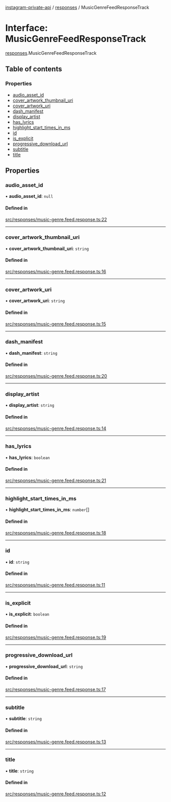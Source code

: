 [instagram-private-api](../../README.md) / [responses](../../modules/responses.md) / MusicGenreFeedResponseTrack

# Interface: MusicGenreFeedResponseTrack

[responses](../../modules/responses.md).MusicGenreFeedResponseTrack

## Table of contents

### Properties

- [audio\_asset\_id](MusicGenreFeedResponseTrack.md#audio_asset_id)
- [cover\_artwork\_thumbnail\_uri](MusicGenreFeedResponseTrack.md#cover_artwork_thumbnail_uri)
- [cover\_artwork\_uri](MusicGenreFeedResponseTrack.md#cover_artwork_uri)
- [dash\_manifest](MusicGenreFeedResponseTrack.md#dash_manifest)
- [display\_artist](MusicGenreFeedResponseTrack.md#display_artist)
- [has\_lyrics](MusicGenreFeedResponseTrack.md#has_lyrics)
- [highlight\_start\_times\_in\_ms](MusicGenreFeedResponseTrack.md#highlight_start_times_in_ms)
- [id](MusicGenreFeedResponseTrack.md#id)
- [is\_explicit](MusicGenreFeedResponseTrack.md#is_explicit)
- [progressive\_download\_url](MusicGenreFeedResponseTrack.md#progressive_download_url)
- [subtitle](MusicGenreFeedResponseTrack.md#subtitle)
- [title](MusicGenreFeedResponseTrack.md#title)

## Properties

### audio\_asset\_id

• **audio\_asset\_id**: ``null``

#### Defined in

[src/responses/music-genre.feed.response.ts:22](https://github.com/Nerixyz/instagram-private-api/blob/4971f34/src/responses/music-genre.feed.response.ts#L22)

___

### cover\_artwork\_thumbnail\_uri

• **cover\_artwork\_thumbnail\_uri**: `string`

#### Defined in

[src/responses/music-genre.feed.response.ts:16](https://github.com/Nerixyz/instagram-private-api/blob/4971f34/src/responses/music-genre.feed.response.ts#L16)

___

### cover\_artwork\_uri

• **cover\_artwork\_uri**: `string`

#### Defined in

[src/responses/music-genre.feed.response.ts:15](https://github.com/Nerixyz/instagram-private-api/blob/4971f34/src/responses/music-genre.feed.response.ts#L15)

___

### dash\_manifest

• **dash\_manifest**: `string`

#### Defined in

[src/responses/music-genre.feed.response.ts:20](https://github.com/Nerixyz/instagram-private-api/blob/4971f34/src/responses/music-genre.feed.response.ts#L20)

___

### display\_artist

• **display\_artist**: `string`

#### Defined in

[src/responses/music-genre.feed.response.ts:14](https://github.com/Nerixyz/instagram-private-api/blob/4971f34/src/responses/music-genre.feed.response.ts#L14)

___

### has\_lyrics

• **has\_lyrics**: `boolean`

#### Defined in

[src/responses/music-genre.feed.response.ts:21](https://github.com/Nerixyz/instagram-private-api/blob/4971f34/src/responses/music-genre.feed.response.ts#L21)

___

### highlight\_start\_times\_in\_ms

• **highlight\_start\_times\_in\_ms**: `number`[]

#### Defined in

[src/responses/music-genre.feed.response.ts:18](https://github.com/Nerixyz/instagram-private-api/blob/4971f34/src/responses/music-genre.feed.response.ts#L18)

___

### id

• **id**: `string`

#### Defined in

[src/responses/music-genre.feed.response.ts:11](https://github.com/Nerixyz/instagram-private-api/blob/4971f34/src/responses/music-genre.feed.response.ts#L11)

___

### is\_explicit

• **is\_explicit**: `boolean`

#### Defined in

[src/responses/music-genre.feed.response.ts:19](https://github.com/Nerixyz/instagram-private-api/blob/4971f34/src/responses/music-genre.feed.response.ts#L19)

___

### progressive\_download\_url

• **progressive\_download\_url**: `string`

#### Defined in

[src/responses/music-genre.feed.response.ts:17](https://github.com/Nerixyz/instagram-private-api/blob/4971f34/src/responses/music-genre.feed.response.ts#L17)

___

### subtitle

• **subtitle**: `string`

#### Defined in

[src/responses/music-genre.feed.response.ts:13](https://github.com/Nerixyz/instagram-private-api/blob/4971f34/src/responses/music-genre.feed.response.ts#L13)

___

### title

• **title**: `string`

#### Defined in

[src/responses/music-genre.feed.response.ts:12](https://github.com/Nerixyz/instagram-private-api/blob/4971f34/src/responses/music-genre.feed.response.ts#L12)
